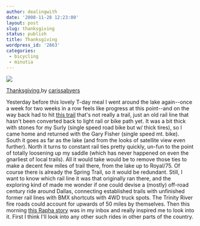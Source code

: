 ```yaml
---
author: dealingwith
date: '2008-11-28 12:23:00'
layout: post
slug: thanksgiving
status: publish
title: Thanksgiving
wordpress_id: '2863'
categories:
 - bicycling
 - minutia
---
```


[![][1]][2]

[Thanksgiving][3],by [carissabyers][4]

Yesterday before this lovely T-day meal I went around the lake again--once a week for two weeks in a row feels like progress at this point--and on the way back had to hit [this trail][5] that's not really a trail, just an old rail line that hasn't been converted back to light rail or bike path yet. It was a bit thick with stones for my Surly (single speed road bike but w/ thick tires), so I came home and returned with the Gary Fisher (single speed mt. bike). South it goes as far as the lake (and from the looks of satellite view even further). North it turns to constant rail ties pretty quickly, un-fun to the point of totally loosening up my saddle (which has never happened on even the gnarliest of local trails). All it would take would be to remove those ties to make a decent few miles of trail there, from the lake up to Royal/75. Of course there is already the Spring Trail, so it would be redundant. Still, I want to know which rail line it was that originally ran there, and the exploring kind of made me wonder if one could devise a (mostly) off-road century ride around Dallas, connecting established trails with unfinished former rail lines with BMX shortcuts with 4WD truck spots. The Trinity River fire roads could account for upwards of 50 miles by themselves. Then this morning [this Rapha story][6] was in my inbox and really inspired me to look into it. First I think I'll look into any other such rides in other parts of the country.

   [1]: http://farm4.static.flickr.com/3135/3066176564_4fee3c044a_m.jpg

   [2]: http://www.flickr.com/photos/carissabyers/3066176564/ (photo sharing)

   [3]: http://www.flickr.com/photos/carissabyers/3066176564/

   [4]: http://www.flickr.com/people/carissabyers/

   [5]: http://maps.google.com/maps?ie=UTF8&t=h&ll=32.844972,-96.739412&spn=0.00181,0.004506&z=19

   [6]: http://www.rapha.cc/continental/index.php?page=654
